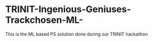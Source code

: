 # TRINIT-Ingenious-Geniuses-Trackchosen-ML-
This is the ML based PS solution done during our TRINIT hackathon
